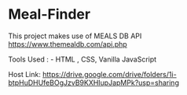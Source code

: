 # Meal-Finder
This project makes use of MEALS DB API https://www.themealdb.com/api.php

Tools Used : -
HTML , CSS, Vanilla JavaScript

Host Link: https://drive.google.com/drive/folders/1i-btpHuDHUfeBOgJzvB9KXHIupJapMPk?usp=sharing

